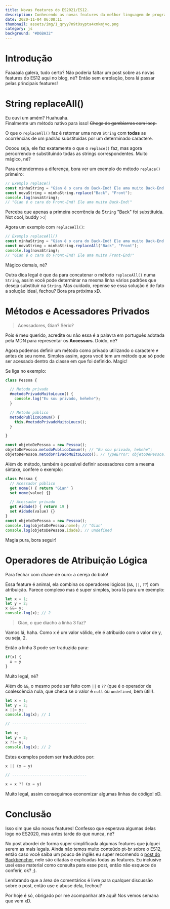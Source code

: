 ```yaml
---
title: Novas features do ES2021/ES12.
description: Conhecendo as novas features da melhor linguagem de programação do mundo! xD
date: 2020-11-04 06:08:11
thumbnail: assets/img/1_qryy7n9t0sypta4xmkmjvq.png
category: js
background: "#D6BA32"
---
```

# Introdução

Faaaaala galera, tudo certo? Não poderia faltar um post sobre as novas features do ES12 aqui no blog, né? Então sem enrolação, bora lá passar pelas principais features!

# String replaceAll()

Eu ouvi um amém? Huahuaha.\
Finalmente um método nativo para isso! <s>Chega de gambiarras com loop.</s>

O que o `replaceAll()` faz é retornar uma nova `String` com **todas** as ocorrências de um padrão substituídas por um determinado caractere.

Oooou seja, ele faz exatamente o que o `replace()` faz, mas agora percorrendo e substituindo todas as strings correspondentes. Muito mágico, né?

Para entendermos a diferença, bora ver um exemplo do método `replace()` primeiro:

```javascript
// Exemplo replace()
const minhaString = "Gian é o cara do Back-End! Ele ama muito Back-End!";
const novaString = minhaString.replace("Back", "Front");
console.log(novaString); 
// "Gian é o cara do Front-End! Ele ama muito Back-End!"
```

Perceba que apenas a primeira ocorrência da S`tring` "Back" foi substituída. Not cool, buddy >:(

Agora um exemplo com `replaceAll()`:

```javascript
// Exemplo replaceAll()
const minhaString = "Gian é o cara do Back-End! Ele ama muito Back-End!";
const novaString = minhaString.replaceAll("Back", "Front");
console.log(novaString); 
// "Gian é o cara do Front-End! Ele ama muito Front-End!"
```

Mágico demais, né?

Outra dica legal é que da para concatenar o método `replaceAll()` numa `String`, assim você pode determinar na mesma linha vários padrões que deseja substituir na `String`. Mas cuidado, repense se essa solução é de fato a solução ideal, fechou? Bora pra próxima xD.

# Métodos e Acessadores Privados

> Acessadores, Gian? Sério?

Pois é meu querido, acredite ou não essa é a palavra em português adotada pela MDN para representar os **Accessors**. Doido, né?

Agora podemos definir um método como privado utilizando o caractere `#` antes de seu nome. Simples assim, agora você tem um método que só pode ser acessado dentro da classe em que foi definido. Magic!

Se liga no exemplo:

```javascript
class Pessoa {

  // Metodo privado
  #metodoPrivadoMuitoLouco() {
    console.log("Eu sou privado, hehehe");
  }

  // Metodo público
  metodoPublicoComum() {
    this.#metodoPrivadoMuitoLouco();
  }

}

const objetoDePessoa = new Pessoa();
objetoDePessoa.metodoPublicoComum(); // "Eu sou privado, hehehe";
objetoDePessoa.metodoPrivadoMuitoLouco(); // TypeError: objetoDePessoa.metodoPrivadoMuitoLouco is not a function
```

Além do método, também é possível definir acessadores com a mesma sintaxe, confere o exemplo:

```javascript
class Pessoa {
  // Acessador público
  get nome() { return "Gian" }
  set nome(value) {}

  // Acessador privado
  get #idade() { return 19 }
  set #idade(value) {}
}
const objetoDePessoa = new Pessoa();
console.log(objetoDePessoa.nome); // "Gian"
console.log(objetoDePessoa.idade); // undefined
```

Magia pura, bora seguir!

# Operadores de Atribuição Lógica

Para fechar com chave de ouro: a cereja do bolo!

Essa feature é animal, ela combina os operadores lógicos (`&&`, `||`, `??`) com atribuição. Parece complexo mas é super simples, bora lá para um exemplo:

```javascript
let x = 1;
let y = 2;
x &&= y;
console.log(x); // 2
```

> Gian, o que diacho a linha 3 faz?

Vamos lá, haha. Como x é um valor válido, ele é atribuído com o valor de y, ou seja, 2.

Então a linha 3 pode ser traduzida para:

```javascript
if(x) {
  x = y
}
```

Muito legal, né?

Além do `&&`, o mesmo pode ser feito com `||` e `??` (que é o operador de coalescência nula, que checa se o valor é `null` ou `undefined`, bem útil!).

```javascript
let x = 1;
let y = 2;
x ||= y;
console.log(x); // 1

// ---------------------------------

let x;
let y = 2;
x ??= y;
console.log(x); // 2
```

Estes exemplos podem ser traduzidos por:

```javascript
x || (x = y)

// ---------------------------------

x = x ?? (x = y)
```

Muito legal, assim conseguimos economizar algumas linhas de código! xD.

# Conclusão

Isso sim que são novas features! Confesso que esperava algumas delas logo no ES2020, mas antes tarde do que nunca, né? 

No post abordei de forma super simplificada algumas features que julguei serem as mais legais. Ainda não temos muito conteúdo pt-br sobre o ES12, então caso você saiba um pouco de inglês eu super recomendo o [post do Backbencher](https://backbencher.dev/javascript/es2021-new-features), nele são citadas e explicadas todas as features. Eu inclusive usei esse material como consulta para esse post, então não esquece de conferir, ok? ;).

Lembrando que a área de comentários é livre para qualquer discussão sobre o post, então use e abuse dela, fechou?

Por hoje é só, obrigado por me acompanhar até aqui! Nos vemos semana que vem xD.
